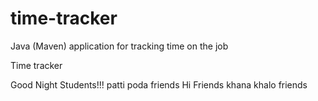 # time-tracker
Java (Maven) application for tracking time on the job

Time tracker

Good Night Students!!!
patti poda friends
Hi Friends
khana khalo friends 

